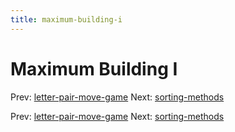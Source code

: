 ```yaml
---
title: maximum-building-i
---
```




# Maximum Building I

Prev:
[letter-pair-move-game](letter-pair-move-game.md)
Next: [sorting-methods](sorting-methods.md)

Prev:
[letter-pair-move-game](letter-pair-move-game.md)
Next: [sorting-methods](sorting-methods.md)
